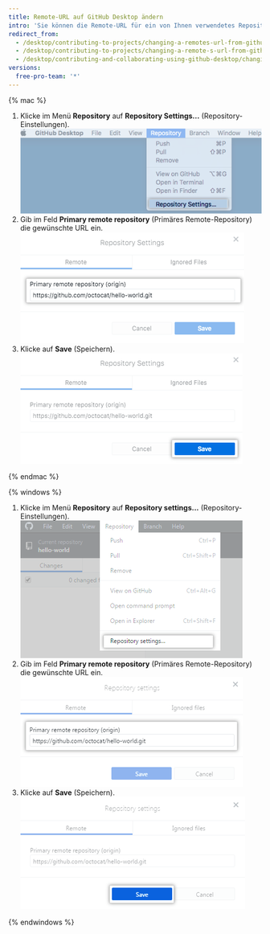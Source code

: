 ```yaml
---
title: Remote-URL auf GitHub Desktop ändern
intro: 'Sie können die Remote-URL für ein von Ihnen verwendetes Repository in {% data variables.product.prodname_desktop %} ändern. Dies ist möglicherweise erforderlich, wenn das Repository umbenannt oder der Benutzername oder die Organisation, dem bzw. der das Repository gehört, geändert wurde.'
redirect_from:
  - /desktop/contributing-to-projects/changing-a-remotes-url-from-github-desktop
  - /desktop/contributing-to-projects/changing-a-remote-s-url-from-github-desktop
  - /desktop/contributing-and-collaborating-using-github-desktop/changing-a-remotes-url-from-github-desktop
versions:
  free-pro-team: '*'
---
```


{% mac %}

1. Klicke im Menü **Repository** auf **Repository Settings...** (Repository-Einstellungen). ![Menüoption „Repository Settings“ (Repository-Einstellungen)](/assets/images/help/desktop/repository-settings-mac.png)
2. Gib im Feld **Primary remote repository** (Primäres Remote-Repository) die gewünschte URL ein. ![Feld „Primary remote repository“ (Primäres Remote-Repository)](/assets/images/help/desktop/repository-settings-remote-mac.png)
3. Klicke auf **Save** (Speichern). ![Die Schaltfläche „Save“ (Speichern)](/assets/images/help/desktop/repository-settings-save-mac.png)

{% endmac %}

{% windows %}

1. Klicke im Menü **Repository** auf **Repository settings...** (Repository-Einstellungen). ![Menüoption „Repository settings“ (Repository-Einstellungen)](/assets/images/help/desktop/repository-settings-win.png)
2. Gib im Feld **Primary remote repository** (Primäres Remote-Repository) die gewünschte URL ein. ![Feld „Primary remote repository“ (Primäres Remote-Repository)](/assets/images/help/desktop/repository-settings-remote-win.png)
3. Klicke auf **Save** (Speichern). ![Die Schaltfläche „Save“ (Speichern)](/assets/images/help/desktop/repository-settings-save-win.png)

{% endwindows %}
